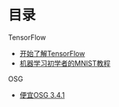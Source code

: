 # 目录
TensorFlow
+ [开始了解TensorFlow](TensorFlow/Getting%20Start "getting start")
+ [机器学习初学者的MNIST教程](TensorFlow/MNIST_For_ML_Beginners "MNIST Beginners")

OSG
+ [便宜OSG 3.4.1](OSG/osg_3_4_1_Combine_with_vs2017 "osg 3.4.1 build")
